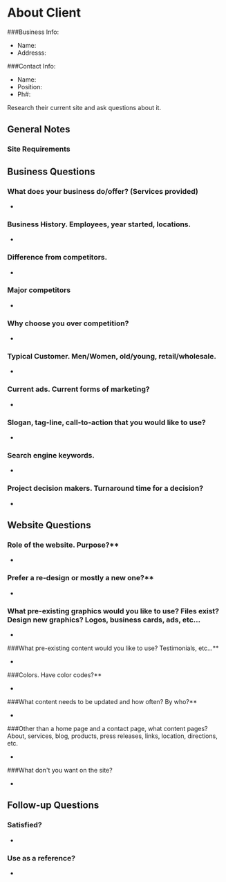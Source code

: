 About Client
==============================

###Business Info:

- Name:
- Addresss:

###Contact Info:

- Name: 
- Position: 
- Ph#: 

Research their current site and ask questions about it.







General Notes
--------------------------------------------------



### Site Requirements







Business Questions
--------------------------------------------------
### What does your business do/offer? (Services provided)

- 

### Business History. Employees, year started, locations.

- 

### Difference from competitors.

- 

### Major competitors

- 

### Why choose you over competition?

- 

### Typical Customer. Men/Women, old/young, retail/wholesale.

- 

### Current ads. Current forms of marketing?

- 

### Slogan, tag-line, call-to-action that you would like to use?

- 

### Search engine keywords.

- 

### Project decision makers. Turnaround time for a decision?

- 










Website Questions
--------------------------------------------------

### Role of the website. Purpose?**

- 


### Prefer a re-design or mostly a new one?**

- 

### What pre-existing graphics would you like to use? Files exist? Design new graphics? Logos, business cards, ads, etc...

- 

###What pre-existing content would you like to use? Testimonials, etc...**

- 

###Colors. Have color codes?**

- 

###What content needs to be updated and how often? By who?**

- 

###Other than a home page and a contact page, what content pages? About, services, blog, products, press releases, links, location, directions, etc.

- 

###What don't you want on the site?

- 








Follow-up Questions
--------------------------------------------------

### Satisfied?

- 

### Use as a reference?

- 
